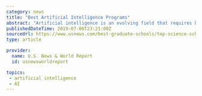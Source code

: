 ```yaml
---
category: news
title: "Best Artificial Intelligence Programs"
abstract: "Artificial intelligence is an evolving field that requires broad training, so courses typically involve principles of computer science, cognitive psychology and engineering. These are the best artificial intelligence programs. Read the methodology »"
publishedDateTime: 2019-07-06T23:21:00Z
sourceUrl: https://www.usnews.com/best-graduate-schools/top-science-schools/artificial-intelligence-rankings
type: article

provider:
  name: U.S. News & World Report
  id: usnewsworldreport

topics:
 - artificial intelligence
 - AI
---
```

